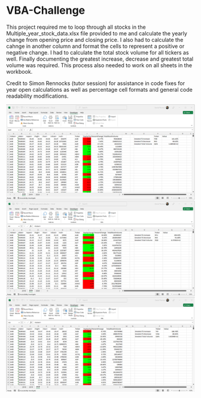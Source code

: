 # VBA-Challenge
This project required me to loop through all stocks in the Multiple_year_stock_data.xlsx file provided to me and calculate the yearly change from opening price and closing price. I also had to calculate the cahnge in another column and format the cells to represent a positive or negative change. I had to calculate the total stock volume for all tickers as well. Finally documenting the greatest increase, decrease and greatest total volume was required. This process also needed to work on all sheets in the workbook. 

Credit to Simon Rennocks (tutor session) for assistance in code fixes for year open calculations as well as percentage cell formats and general code readability modifications.

![alt text](2018.png)
![alt text](2019.png)
![alt text](2020.png)
